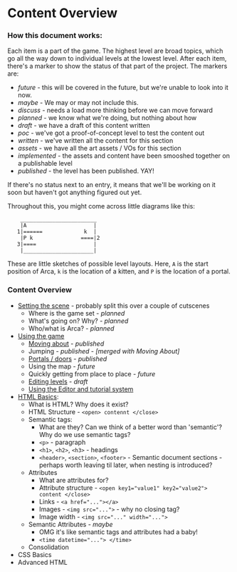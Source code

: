 # Content Overview

### How this document works:
Each item is a part of the game. The
highest level are broad topics, which go all the way down to individual
levels at the lowest level. After each item, there's a marker to show
the status of that part of the project. The markers are:

* *future* - this will be covered in the future, but we're unable to
    look into it now.
* *maybe* - We may or may not include this.
* *discuss* - needs a load more thinking before we can move forward
* *planned* - we know what we're doing, but nothing about how
* *draft* - we have a draft of this content written
* *poc* - we've got a proof-of-concept level to test the content out
* *written* - we've written all the content for this section
* *assets* - we have all the art assets / VOs for this section
* *implemented* - the assets and content have been smooshed together on
    a publishable level
* *published* - the level has been published. YAY!

If there's no status next to an entry, it means that we'll be working on
it soon but haven't got anything figured out yet.

Throughout this, you might come across little diagrams like this:
```
    ________________________
    |A                     |
   1|======             k  |
    |P k               ====|2
   3|====                  |
    |______________________|
```

These are little sketches of possible level layouts. Here, `A` is the
start position of Arca, `k` is the location of a kitten, and `P` is the
location of a portal.

### Content Overview

- [Setting the scene](sections/01-intro/overview.md) - probably split
    this over a couple of cutscenes
  - Where is the game set - *planned*
  - What's going on? Why? - *planned*
  - Who/what is Arca? - *planned*
- [Using the game](sections/02-tutorial/overview.md)
  - [Moving about](sections/02-tutorial/01-control-arca.md) -
      *published*
  - Jumping - *published* - *[merged with Moving About]*
  - [Portals / doors](sections/02-tutorial/02-using-portals.md) -
      *published*
  - Using the map - *future*
  - Quickly getting from place to place - *future*
  - [Editing levels](sections/02-tutorial/03-editing-levels.md) -
      *draft*
  - [Using the Editor and tutorial
      system](sections/02-tutorial/04-editor-tuts.md)
- [HTML Basics](sections/03-html-basics/overview.md):
  - What is HTML? Why does it exist?
  - HTML Structure - `<open> contennt </close>`
  - Semantic tags:
    - What are they? Can we think of a better word than 'semantic'? Why
        do we use semantic tags?
    - `<p>` - paragraph
    - `<h1>`, `<h2>`, `<h3>` - headings
    - `<header>`, `<section>`, `<footer>` - Semantic document sections -
        perhaps worth leaving til later, when nesting is introduced?
  - Attributes
    - What are attributes for?
    - Attribute structure - `<open key1="value1" key2="value2"> content
        </close>`
    - Links - `<a href="..."></a>`
    - Images - `<img src="...">` - why no closing tag?
    - Image width - `<img src="..." width="...">`
  - Semantic Attributes - *maybe*
    - OMG it's like semantic tags and attributes had a baby!
    - `<time datetime="..."> </time>`
  - Consolidation
- CSS Basics
- Advanced HTML


